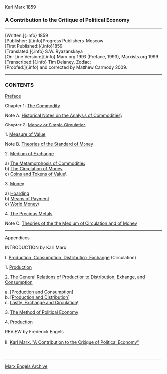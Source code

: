 Karl Marx 1859

### A Contribution to the Critique of Political Economy

------------------------------------------------------------------------

[Written:]{.info} 1859\
[Publisher: ]{.info}Progress Publishers, Moscow\
[First Published:]{.info}1859\
[Translated:]{.info} S.W. Ryazanskaya\
[On-Line Version:]{.info} Marx.org 1993 (Preface, 1993), Marxists.org
1999\
[Transcribed:]{.info} Tim Delaney, Zodiac;\
[Proofed:]{.info} and corrected by Matthew Carmody 2009.

------------------------------------------------------------------------

### CONTENTS

[Preface](preface.htm)

Chapter 1: [The Commodity](ch01.htm)

Note A. [Historical Notes on the Analysis of Commodities](ch01a.htm)\

Chapter 2: [Money or Simple Circulation](ch02_1.htm)

1\. [Measure of Value](ch02_1.htm#mov)

Note B. [Theories of the Standard of Money](ch02b.htm)

2\. [Medium of Exchange](ch02_2.htm)

a\) [The Metamorphosis of Commodities](ch02_2.htm#secA)\
b) [The Circulation of Money](ch02_2b.htm)\
c) [Coins and Tokens of Value](ch02_2c.htm)\

3\. [Money](ch02_3.htm)

a\) [Hoarding](ch02_3.htm#hoard)\
b) [Means of Payment](ch02_3b.htm)\
c) [World Money](ch02_3b.htm#money)\

4\. [The Precious Metals](ch02_4.htm)

Note C. [Theories of the the Medium of Circulation and of
Money](ch02c.htm)

------------------------------------------------------------------------

Appendices

INTRODUCTION by Karl Marx\
\
I. [Production, Consumption, Distribution, Exchange](appx1.htm)
(Circulation)

1\. [Production](appx1.htm#188)

2\. [The General Relations of Production to Distribution, Exhange, and
Consumption](appx1.htm#193)

a\. [\[Production and Consumption\]](appx1.htm#195)\
b. [\[Production and Distribution\]](appx1.htm#200)\
c. [Lastly, Exchange and Circulation](appx1.htm#204)\

3\. [The Method of Political Economy](appx1.htm#205)

4\. [Production](appx1.htm#214)

REVIEW by Frederick Engels\
\
II. [Karl Marx. \"A Contribution to the Critique of Political
Economy\"](appx2.htm)

 

------------------------------------------------------------------------

[Marx Engels Archive](../../../index.htm)
